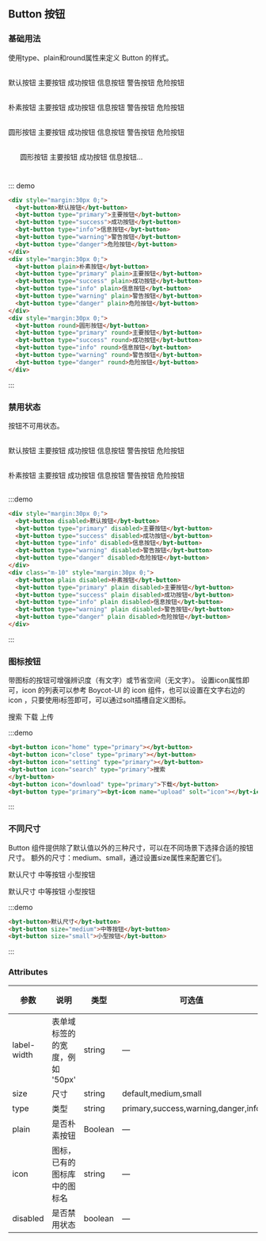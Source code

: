 ## Button 按钮

### 基础用法

使用type、plain和round属性来定义 Button 的样式。


<div style="margin:30px 0;">
  <byt-button>默认按钮</byt-button>
  <byt-button type="primary">主要按钮</byt-button>
  <byt-button type="success">成功按钮</byt-button>
  <byt-button type="info">信息按钮</byt-button>
  <byt-button type="warning">警告按钮</byt-button>
  <byt-button type="danger">危险按钮</byt-button>
</div>
<div style="margin:30px 0;">
  <byt-button plain>朴素按钮</byt-button>
  <byt-button type="primary" plain>主要按钮</byt-button>
  <byt-button type="success" plain>成功按钮</byt-button>
  <byt-button type="info" plain>信息按钮</byt-button>
  <byt-button type="warning" plain>警告按钮</byt-button>
  <byt-button type="danger" plain>危险按钮</byt-button>
</div>
<div style="margin:30px 0;">
  <byt-button round>圆形按钮</byt-button>
  <byt-button type="primary" round>主要按钮</byt-button>
  <byt-button type="success" round>成功按钮</byt-button>
  <byt-button type="info" round>信息按钮</byt-button>
  <byt-button type="warning" round>警告按钮</byt-button>
  <byt-button type="danger" round>危险按钮</byt-button>
</div>
<ul style="margin:30px 0;width:250px;height:30px;white-space: nowrap;overflow:hidden;text-overflow:ellipsis;">
  <li style="display:inline;" round>圆形按钮</li>
  <li style="display:inline;" type="primary">主要按钮</li>
  <li style="display:inline;" type="success">成功按钮</li>
  <li style="display:inline;" type="info">信息按钮</li>
  <li style="display:inline;" type="warning">警告按钮</li>
  <li style="display:inline;" type="danger">危险按钮</li>
</ul>

::: demo

```html
<div style="margin:30px 0;">
  <byt-button>默认按钮</byt-button>
  <byt-button type="primary">主要按钮</byt-button>
  <byt-button type="success">成功按钮</byt-button>
  <byt-button type="info">信息按钮</byt-button>
  <byt-button type="warning">警告按钮</byt-button>
  <byt-button type="danger">危险按钮</byt-button>
</div>
<div style="margin:30px 0;">
  <byt-button plain>朴素按钮</byt-button>
  <byt-button type="primary" plain>主要按钮</byt-button>
  <byt-button type="success" plain>成功按钮</byt-button>
  <byt-button type="info" plain>信息按钮</byt-button>
  <byt-button type="warning" plain>警告按钮</byt-button>
  <byt-button type="danger" plain>危险按钮</byt-button>
</div>
<div style="margin:30px 0;">
  <byt-button round>圆形按钮</byt-button>
  <byt-button type="primary" round>主要按钮</byt-button>
  <byt-button type="success" round>成功按钮</byt-button>
  <byt-button type="info" round>信息按钮</byt-button>
  <byt-button type="warning" round>警告按钮</byt-button>
  <byt-button type="danger" round>危险按钮</byt-button>
</div>

```
:::

### 禁用状态

按钮不可用状态。

<div style="margin:30px 0;">
  <byt-button disabled>默认按钮</byt-button>
  <byt-button type="primary" disabled>主要按钮</byt-button>
  <byt-button type="success" disabled>成功按钮</byt-button>
  <byt-button type="info" disabled>信息按钮</byt-button>
  <byt-button type="warning" disabled>警告按钮</byt-button>
  <byt-button type="danger" disabled>危险按钮</byt-button>
</div>
<div class="m-10" style="margin:30px 0;">
  <byt-button plain disabled>朴素按钮</byt-button>
  <byt-button type="primary" plain disabled>主要按钮</byt-button>
  <byt-button type="success" plain disabled>成功按钮</byt-button>
  <byt-button type="info" plain disabled>信息按钮</byt-button>
  <byt-button type="warning" plain disabled>警告按钮</byt-button>
  <byt-button type="danger" plain disabled>危险按钮</byt-button>
</div>

:::demo
```html
<div style="margin:30px 0;">
  <byt-button disabled>默认按钮</byt-button>
  <byt-button type="primary" disabled>主要按钮</byt-button>
  <byt-button type="success" disabled>成功按钮</byt-button>
  <byt-button type="info" disabled>信息按钮</byt-button>
  <byt-button type="warning" disabled>警告按钮</byt-button>
  <byt-button type="danger" disabled>危险按钮</byt-button>
</div>
<div class="m-10" style="margin:30px 0;">
  <byt-button plain disabled>朴素按钮</byt-button>
  <byt-button type="primary" plain disabled>主要按钮</byt-button>
  <byt-button type="success" plain disabled>成功按钮</byt-button>
  <byt-button type="info" plain disabled>信息按钮</byt-button>
  <byt-button type="warning" plain disabled>警告按钮</byt-button>
  <byt-button type="danger" plain disabled>危险按钮</byt-button>
</div>
```
:::

### 图标按钮

带图标的按钮可增强辨识度（有文字）或节省空间（无文字）。 设置icon属性即可，icon 的列表可以参考 Boycot-UI 的 icon 组件，也可以设置在文字右边的 icon ，只要使用i标签即可，可以通过solt插槽自定义图标。

<byt-button icon="home" type="primary"></byt-button>
<byt-button icon="close" type="primary"></byt-button>
<byt-button icon="setting" type="primary"></byt-button>
<byt-button icon="search" type="primary">搜索
</byt-button>
<byt-button icon="download" type="primary">下载</byt-button>
<byt-button type="primary"><byt-icon name="upload" solt="icon"></byt-icon>上传</byt-button>

:::demo
```html
<byt-button icon="home" type="primary"></byt-button>
<byt-button icon="close" type="primary"></byt-button>
<byt-button icon="setting" type="primary"></byt-button>
<byt-button icon="search" type="primary">搜索
</byt-button>
<byt-button icon="download" type="primary">下载</byt-button>
<byt-button type="primary"><byt-icon name="upload" solt="icon"></byt-icon>上传</byt-button>
```
:::


### 不同尺寸

Button 组件提供除了默认值以外的三种尺寸，可以在不同场景下选择合适的按钮尺寸。 额外的尺寸：medium、small，通过设置size属性来配置它们。

默认尺寸 中等按钮 小型按钮

<byt-button>默认尺寸</byt-button>
<byt-button size="medium">中等按钮</byt-button>
<byt-button size="small">小型按钮</byt-button>

:::demo
```html
<byt-button>默认尺寸</byt-button>
<byt-button size="medium">中等按钮</byt-button>
<byt-button size="small">小型按钮</byt-button>
```
:::

### Attributes

| 参数 |  说明  |	类型 |	可选值 |	默认值  |
|---------- |--------| --------------| --------------| --------------
| label-width | 表单域标签的的宽度，例如 '50px' | string |       —       | — |
| size | 尺寸 | string	|	default,medium,small|	— |
| type | 类型 | string	|	primary,success,warning,danger,info|	— |
| plain | 是否朴素按钮 | Boolean	|—|	false |
| icon | 图标，已有的图标库中的图标名 | string	|—|	— |
|	disabled |	是否禁用状态 |	boolean |	—	|	false |
